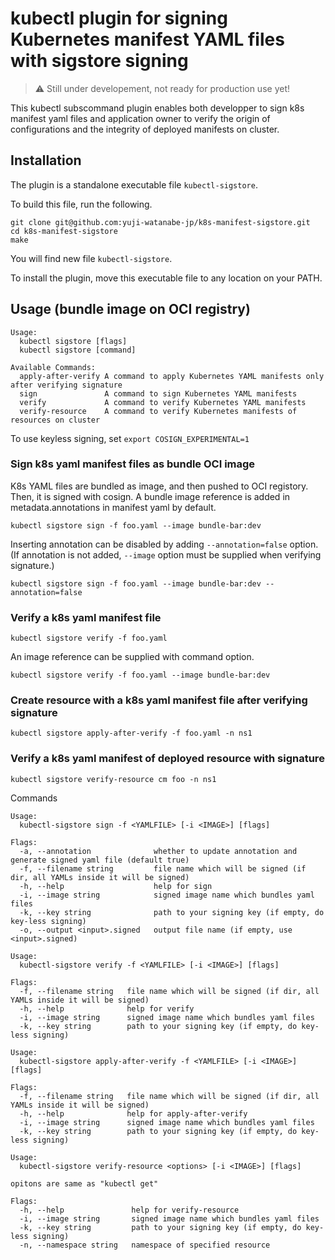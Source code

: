 # kubectl plugin for signing Kubernetes manifest YAML files with sigstore signing

> :warning: Still under developement, not ready for production use yet!

This kubectl subscommand plugin enables both developper to sign k8s manifest yaml files and application owner to verify the origin of configurations and the integrity of deployed manifests on cluster. 

## Installation

The plugin is a standalone executable file `kubectl-sigstore`. 

To build this file, run the following. 
```
git clone git@github.com:yuji-watanabe-jp/k8s-manifest-sigstore.git
cd k8s-manifest-sigstore
make
```
You will find new file `kubectl-sigstore`.

To install the plugin, move this executable file to any location on your PATH.


## Usage (bundle image on OCI registry)

```
Usage:
  kubectl sigstore [flags]
  kubectl sigstore [command]

Available Commands:
  apply-after-verify A command to apply Kubernetes YAML manifests only after verifying signature
  sign               A command to sign Kubernetes YAML manifests
  verify             A command to verify Kubernetes YAML manifests
  verify-resource    A command to verify Kubernetes manifests of resources on cluster
```

To use keyless signing, set `export COSIGN_EXPERIMENTAL=1`

### Sign k8s yaml manifest files as bundle OCI image

K8s YAML files are bundled as image, and then pushed to OCI registory. Then, it is signed with cosign. A bundle image reference is added in metadata.annotations in manifest yaml by default. 

`kubectl sigstore sign -f foo.yaml --image bundle-bar:dev`

Inserting annotation can be disabled by adding `--annotation=false` option. (If annotation is not added, `--image` option must be supplied when verifying signature.)

`kubectl sigstore sign -f foo.yaml --image bundle-bar:dev --annotation=false`

### Verify a k8s yaml manifest file

`kubectl sigstore verify -f foo.yaml`

An image reference can be supplied with command option.

`kubectl sigstore verify -f foo.yaml --image bundle-bar:dev`

### Create resource with a k8s yaml manifest file after verifying signature

`kubectl sigstore apply-after-verify -f foo.yaml -n ns1`

### Verify a k8s yaml manifest of deployed resource with signature

`kubectl sigstore verify-resource cm foo -n ns1`


Commands

```
Usage:
  kubectl-sigstore sign -f <YAMLFILE> [-i <IMAGE>] [flags]

Flags:
  -a, --annotation              whether to update annotation and generate signed yaml file (default true)
  -f, --filename string         file name which will be signed (if dir, all YAMLs inside it will be signed)
  -h, --help                    help for sign
  -i, --image string            signed image name which bundles yaml files
  -k, --key string              path to your signing key (if empty, do key-less signing)
  -o, --output <input>.signed   output file name (if empty, use <input>.signed)
```

```
Usage:
  kubectl-sigstore verify -f <YAMLFILE> [-i <IMAGE>] [flags]

Flags:
  -f, --filename string   file name which will be signed (if dir, all YAMLs inside it will be signed)
  -h, --help              help for verify
  -i, --image string      signed image name which bundles yaml files
  -k, --key string        path to your signing key (if empty, do key-less signing)
```

```
Usage:
  kubectl-sigstore apply-after-verify -f <YAMLFILE> [-i <IMAGE>] [flags]

Flags:
  -f, --filename string   file name which will be signed (if dir, all YAMLs inside it will be signed)
  -h, --help              help for apply-after-verify
  -i, --image string      signed image name which bundles yaml files
  -k, --key string        path to your signing key (if empty, do key-less signing)
```

```
Usage:
  kubectl-sigstore verify-resource <options> [-i <IMAGE>] [flags]

opitons are same as "kubectl get"

Flags:
  -h, --help               help for verify-resource
  -i, --image string       signed image name which bundles yaml files
  -k, --key string         path to your signing key (if empty, do key-less signing)
  -n, --namespace string   namespace of specified resource
```
